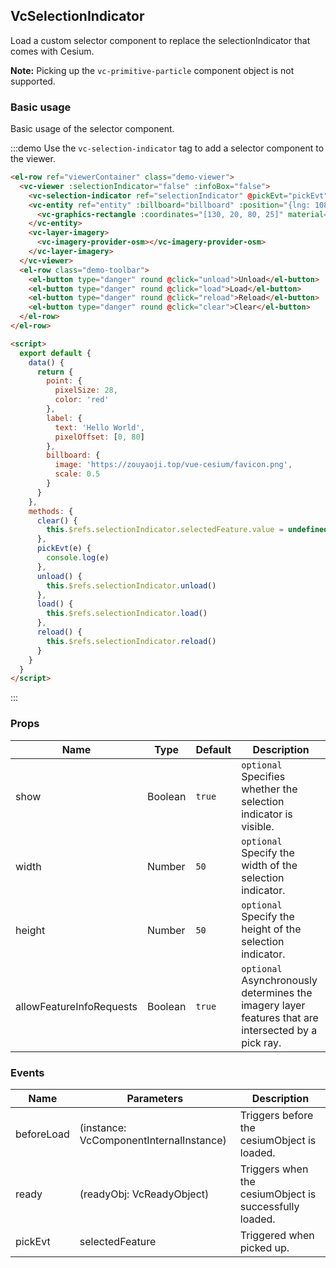 <!--
 * @Author: zouyaoji@https://github.com/zouyaoji
 * @Date: 2021-06-13 16:48:20
 * @LastEditTime: 2021-11-22 16:49:45
 * @LastEditors: zouyaoji
 * @Description:
 * @FilePath: \vue-cesium@next\website\docs\en-US\controls\vc-selection-indicator.md
-->

## VcSelectionIndicator

Load a custom selector component to replace the selectionIndicator that comes with Cesium.

**Note:** Picking up the `vc-primitive-particle` component object is not supported.

### Basic usage

Basic usage of the selector component.

:::demo Use the `vc-selection-indicator` tag to add a selector component to the viewer.

```html
<el-row ref="viewerContainer" class="demo-viewer">
  <vc-viewer :selectionIndicator="false" :infoBox="false">
    <vc-selection-indicator ref="selectionIndicator" @pickEvt="pickEvt"></vc-selection-indicator>
    <vc-entity ref="entity" :billboard="billboard" :position="{lng: 108, lat: 32}" :point="point" :label="label">
      <vc-graphics-rectangle :coordinates="[130, 20, 80, 25]" material="green"></vc-graphics-rectangle>
    </vc-entity>
    <vc-layer-imagery>
      <vc-imagery-provider-osm></vc-imagery-provider-osm>
    </vc-layer-imagery>
  </vc-viewer>
  <el-row class="demo-toolbar">
    <el-button type="danger" round @click="unload">Unload</el-button>
    <el-button type="danger" round @click="load">Load</el-button>
    <el-button type="danger" round @click="reload">Reload</el-button>
    <el-button type="danger" round @click="clear">Clear</el-button>
  </el-row>
</el-row>

<script>
  export default {
    data() {
      return {
        point: {
          pixelSize: 28,
          color: 'red'
        },
        label: {
          text: 'Hello World',
          pixelOffset: [0, 80]
        },
        billboard: {
          image: 'https://zouyaoji.top/vue-cesium/favicon.png',
          scale: 0.5
        }
      }
    },
    methods: {
      clear() {
        this.$refs.selectionIndicator.selectedFeature.value = undefined
      },
      pickEvt(e) {
        console.log(e)
      },
      unload() {
        this.$refs.selectionIndicator.unload()
      },
      load() {
        this.$refs.selectionIndicator.load()
      },
      reload() {
        this.$refs.selectionIndicator.reload()
      }
    }
  }
</script>
```

:::

### Props

| Name                     | Type    | Default | Description                                                                                         |
| ------------------------ | ------- | ------- | --------------------------------------------------------------------------------------------------- |
| show                     | Boolean | `true`  | `optional` Specifies whether the selection indicator is visible.                                    |
| width                    | Number  | `50`    | `optional` Specify the width of the selection indicator.                                            |
| height                   | Number  | `50`    | `optional` Specify the height of the selection indicator.                                           |
| allowFeatureInfoRequests | Boolean | `true`  | `optional` Asynchronously determines the imagery layer features that are intersected by a pick ray. |

### Events

| Name       | Parameters                              | Description                                            |
| ---------- | --------------------------------------- | ------------------------------------------------------ |
| beforeLoad | (instance: VcComponentInternalInstance) | Triggers before the cesiumObject is loaded.            |
| ready      | (readyObj: VcReadyObject)               | Triggers when the cesiumObject is successfully loaded. |
| pickEvt    | selectedFeature                         | Triggered when picked up.                              |
